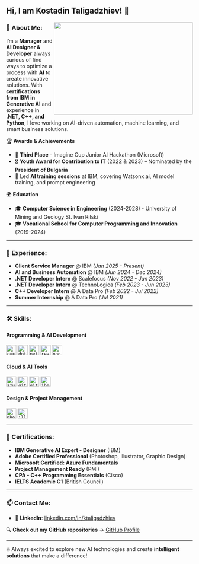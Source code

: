## Hi, I am Kostadin Taligadzhiev! 👋

<img align="right" height="250" width="375" src = "https://github-readme-stats.vercel.app/api?username=KNTaligadzhiev19&theme=tokyonight&show_icons=true&count_private=true">

### 🚀 About Me:

I’m a **Manager** and **AI Designer & Developer** always curious of find ways to optimize a process with **AI** to create innovative solutions. With **certifications from IBM in Generative AI** and experience in **.NET, C++, and Python**, I love working on AI-driven automation, machine learning, and smart business solutions.

🏆 **Awards & Achievements**  
- 🥉 **Third Place** - Imagine Cup Junior AI Hackathon (Microsoft)  
- 🎖 **Youth Award for Contribution to IT** (2022 & 2023) – Nominated by the **President of Bulgaria**  
- 🎤 Led **AI training sessions** at IBM, covering Watsonx.ai, AI model training, and prompt engineering  

🌍 **Education**  
- 🎓 **Computer Science in Engineering** (2024-2028) - University of Mining and Geology St. Ivan Rilski  
- 🎓 **Vocational School for Computer Programming and Innovation** (2019-2024)  

---

### 💼 Experience:
- **Client Service Manager** @ IBM *(Jan 2025 - Present)*
- **AI and Business Automation** @ IBM *(Jun 2024 - Dec 2024)*
- **.NET Developer Intern** @ Scalefocus *(Nov 2022 - Jun 2023)*
- **.NET Developer Intern** @ TechnoLogica *(Feb 2023 - Jun 2023)*
- **C++ Developer Intern** @ A Data Pro *(Feb 2022 - Jul 2022)*
- **Summer Internship** @ A Data Pro *(Jul 2021)*

---

### 🛠 Skills:

#### **Programming & AI Development**
<code><img height="27" src="https://upload.wikimedia.org/wikipedia/commons/1/18/C_Programming_Language.svg" alt="c++"></code>
<code><img height="27" src="https://upload.wikimedia.org/wikipedia/commons/e/ee/.NET_Core_Logo.svg" alt="dotnet"></code>
<code><img height="27" src="https://upload.wikimedia.org/wikipedia/commons/c/c3/Python-logo-notext.svg" alt="python"></code>
<code><img height="27" src="https://upload.wikimedia.org/wikipedia/commons/a/a7/React-icon.svg" alt="react"></code>
<code><img height="27" src="https://upload.wikimedia.org/wikipedia/commons/d/d9/Node.js_logo.svg" alt="node"></code>

#### **Cloud & AI Tools**
<code><img height="27" src="https://upload.wikimedia.org/wikipedia/commons/a/a8/Microsoft_Azure_Logo.svg" alt="azure"></code>
<code><img height="27" src="https://upload.wikimedia.org/wikipedia/commons/9/91/Octicons-mark-github.svg" alt="github"></code>
<code><img height="27" src="https://upload.wikimedia.org/wikipedia/commons/e/e0/Git-logo.svg" alt="git"></code>
<code><img height="27" src="https://upload.wikimedia.org/wikipedia/commons/5/51/IBM_logo.svg" alt="ibm"></code>

#### **Design & Project Management**
<code><img height="27" src="https://upload.wikimedia.org/wikipedia/commons/2/20/Photoshop_CC_icon.png" alt="photoshop"></code>
<code><img height="27" src="https://upload.wikimedia.org/wikipedia/commons/f/fb/Adobe_Illustrator_CC_icon.svg" alt="illustrator"></code>

---

### 📜 Certifications:
- **IBM Generative AI Expert - Designer** (IBM)  
- **Adobe Certified Professional** (Photoshop, Illustrator, Graphic Design)  
- **Microsoft Certified: Azure Fundamentals**  
- **Project Management Ready** (PMI)  
- **CPA - C++ Programming Essentials** (Cisco)  
- **IELTS Academic C1** (British Council)  

---

### 📫 Contact Me:
- 💼 **LinkedIn**: [linkedin.com/in/ktaligadzhiev](https://linkedin.com/in/ktaligadzhiev)  

🔍 **Check out my GitHub repositories** → [GitHub Profile](https://github.com/ktaligadzhiev?tab=repositories)

---

🔥 Always excited to explore new AI technologies and create **intelligent solutions** that make a difference!
